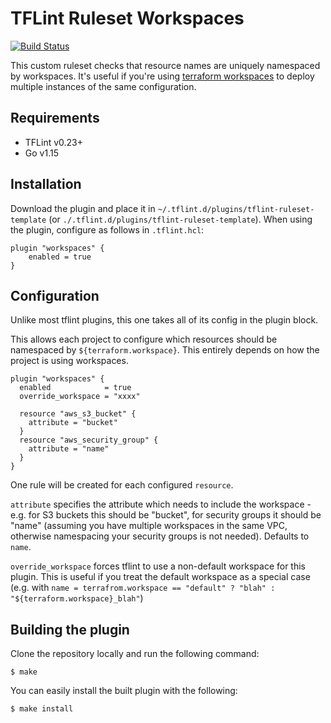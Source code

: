 # TFLint Ruleset Workspaces
[![Build Status](https://github.com/terraform-linters/tflint-ruleset-template/workflows/build/badge.svg?branch=master)](https://github.com/terraform-linters/tflint-ruleset-template/actions)

This custom ruleset checks that resource names are uniquely namespaced by workspaces. It's useful if you're using [terraform workspaces](https://www.terraform.io/docs/state/workspaces.html)
to deploy multiple instances of the same configuration.

## Requirements

- TFLint v0.23+
- Go v1.15

## Installation

Download the plugin and place it in `~/.tflint.d/plugins/tflint-ruleset-template` (or `./.tflint.d/plugins/tflint-ruleset-template`). When using the plugin, configure as follows in `.tflint.hcl`:

```hcl
plugin "workspaces" {
    enabled = true
}
```

## Configuration

Unlike most tflint plugins, this one takes all of its config in the plugin block.

This allows each project to configure which resources should be namespaced by `${terraform.workspace}`. This entirely depends on how the project is using workspaces.

```hcl
plugin "workspaces" {
  enabled            = true
  override_workspace = "xxxx"

  resource "aws_s3_bucket" {
    attribute = "bucket"
  }
  resource "aws_security_group" {
    attribute = "name"
  }
}
```

One rule will be created for each configured `resource`.

`attribute` specifies the attribute which needs to include the workspace - e.g. for S3 buckets this should be "bucket", for security groups it should be "name" (assuming you have multiple workspaces in the same VPC, otherwise namespacing your security groups is not needed). Defaults to `name`.

`override_workspace` forces tflint to use a non-default workspace for this plugin. This is useful if you treat the default workspace as a special case (e.g. with `name = terrafrom.workspace == "default" ? "blah" : "${terraform.workspace}_blah"`)

## Building the plugin

Clone the repository locally and run the following command:

```
$ make
```

You can easily install the built plugin with the following:

```
$ make install
```

